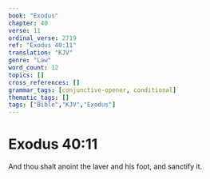 ```yaml
---
book: "Exodus"
chapter: 40
verse: 11
ordinal_verse: 2719
ref: "Exodus 40:11"
translation: "KJV"
genre: "Law"
word_count: 12
topics: []
cross_references: []
grammar_tags: [conjunctive-opener, conditional]
thematic_tags: []
tags: ["Bible","KJV","Exodus"]
---
```


# Exodus 40:11

And thou shalt anoint the laver and his foot, and sanctify it.
